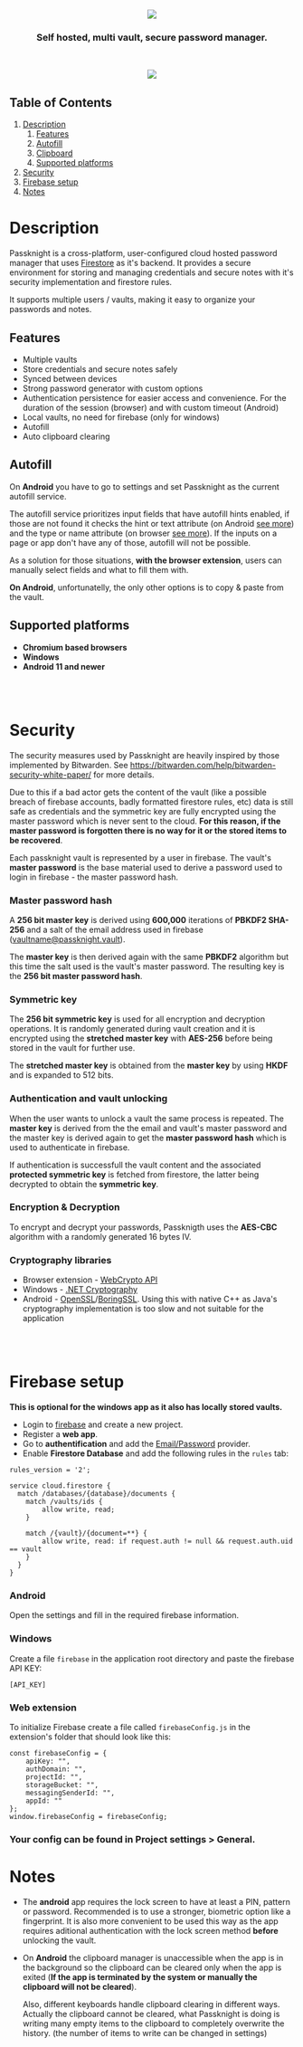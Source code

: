 <h1 align="center">
    <img center src="extension/src/assets/logo.svg">
</h1>

<h3 align="center">Self hosted, multi vault, secure password manager.</h3>

<br>
<p align="center">
  <img  src="imgs/img.png"></img>
</p>

## Table of Contents
1. [Description](#description)
    1. [Features](#features)
    2. [Autofill](#autofill)
    3. [Clipboard](#clipboard)
    4. [Supported platforms](#supported-platforms)
2. [Security](#security)
3. [Firebase setup](#firebase-setup)
4. [Notes](#notes)

# Description

Passknight is a cross-platform, user-configured cloud hosted password manager that uses [Firestore](https://firebase.google.com/docs/firestore) as it's backend. It provides a secure environment for storing and managing credentials and secure notes with it's security implementation and firestore rules.

It supports multiple users / vaults, making it easy to organize your passwords and notes.

## Features
- Multiple vaults
- Store credentials and secure notes safely
- Synced between devices
- Strong password generator with custom options
- Authentication persistence for easier access and convenience. For the duration of the session (browser) and with custom timeout (Android)
- Local vaults, no need for firebase (only for windows)
- Autofill
- Auto clipboard clearing

## Autofill

On **Android** you have to go to settings and set Passknight as the current autofill service.

The autofill service prioritizes input fields that have autofill hints enabled, if those are not found it checks the hint or text attribute (on Android [see more](https://github.com/hypertensiune/Passknight/blob/667b58f5b48b04f701651497abd4ed5956ffcbb1/android/app/src/main/java/com/example/passknight/PkAutofillService.kt#L139)) and the type or name attribute (on browser [see more](https://github.com/hypertensiune/Passknight/blob/667b58f5b48b04f701651497abd4ed5956ffcbb1/extension/public/content.js#L51)). If the inputs on a page or app don't have any of those, autofill will not be possible. 

As a solution for those situations, **with the browser extension**, users can manually select fields and what to fill them with.

**On Android**, unfortunatelly, the only other options is to copy & paste from the vault. 


## Supported platforms
- **Chromium based browsers**
- **Windows**
- **Android 11 and newer**

<br><br>

# Security

The security measures used by Passknight are heavily inspired by those implemented by Bitwarden. See https://bitwarden.com/help/bitwarden-security-white-paper/ for more details.

Due to this if a bad actor gets the content of the vault (like a possible breach of firebase accounts, badly formatted firestore rules, etc) data is still safe as credentials and the symmetric key are fully encrypted using the master password which is never sent to the cloud. **For this reason, if the master password is forgotten there is no way for it or the stored items to be recovered**.

Each passknight vault is represented by a user in firebase. The vault's **master password** is the base material used to derive a password used to login in firebase - the master password hash.

### Master password hash 

A **256 bit master key** is derived using **600,000** iterations of **PBKDF2 SHA-256** and a salt of the email address used in firebase (vaultname@passknight.vault).

The **master key** is then derived again with the same **PBKDF2** algorithm but this time the salt used is the vault's master password. The resulting key is the **256 bit master password hash**.

### Symmetric key

The **256 bit symmetric key** is used for all encryption and decryption operations. It is randomly generated during vault creation and it is encrypted using the **stretched master key** with **AES-256** before being stored in the vault for further use.

The **stretched master key** is obtained from the **master key** by using **HKDF** and is expanded to 512 bits.

### Authentication and vault unlocking

When the user wants to unlock a vault the same process is repeated. The **master key** is derived from the the email and vault's master password and the master key is derived again to get the **master password hash** which is used to authenticate in firebase.

If authentication is successfull the vault content and the associated **protected symmetric key** is fetched from firestore, the latter being decrypted to obtain the **symmetric key**.

### Encryption & Decryption

To encrypt and decrypt your passwords, Passknigth uses the **AES-CBC** algorithm with a randomly generated 16 bytes IV.


### Cryptography libraries

- Browser extension - [WebCrypto API](https://developer.mozilla.org/en-US/docs/Web/API/Web_Crypto_API)
- Windows - [.NET Cryptography](https://learn.microsoft.com/en-us/dotnet/standard/security/cryptography-model)
- Android - [OpenSSL](https://www.openssl.org/)/[BoringSSL](https://boringssl.googlesource.com/boringssl). Using this with native C++ as Java's cryptography implementation is too slow and not suitable for the application

<br><br>

# Firebase setup

**This is optional for the windows app as it also has locally stored vaults.**

- Login to [firebase](https://firebase.com) and create a new project.
- Register a **web app**. 
- Go to **authentification** and add the <u>Email/Password</u> provider.
- Enable **Firestore Database** and add the following rules in the ```rules``` tab:
```
rules_version = '2';

service cloud.firestore {
  match /databases/{database}/documents {
    match /vaults/ids {
    	allow write, read;
    }
    
    match /{vault}/{document=**} {
    	allow write, read: if request.auth != null && request.auth.uid == vault
    }
  }
}
```

### Android

Open the settings and fill in the required firebase information.

### Windows

Create a file ```firebase``` in the application root directory and paste the firebase API KEY:
```
[API_KEY]
```

### Web extension
To initialize Firebase create a file called ```firebaseConfig.js``` in the extension's folder that should look like this:
```
const firebaseConfig = {
    apiKey: "",
    authDomain: "",
    projectId: "",
    storageBucket: "",
    messagingSenderId: "",
    appId: ""
};
window.firebaseConfig = firebaseConfig;
```

### Your config can be found in Project settings > General.

# Notes

- The **android** app requires the lock screen to have at least a PIN, pattern or password. Recommended is to use a stronger, biometric option like a fingerprint. It is also more convenient to be used this way as the app requires aditional authentication with the lock screen method **before** unlocking the vault.

- On **Android** the clipboard manager is unaccessible when the app is in the background so the clipboard can be cleared only when the app is exited (**If the app is terminated by the system or manually the clipboard will not be cleared**). 

  Also, different keyboards handle clipboard clearing in different ways. Actually the clipboard cannot be cleared, what Passknight is doing is writing many empty items to the clipboard to completely overwrite the history. (the number of items to write can be changed in settings)
